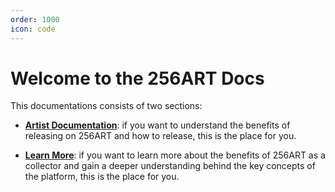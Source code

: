 ```yaml
---
order: 1000
icon: code
---
```


# Welcome to the 256ART Docs

This documentations consists of two sections:
- **[Artist Documentation](./artist-documentation)**: if you want to understand the benefits of releasing on 256ART and how to release, this is the place for you.

- **[Learn More](./learn-more/)**: if you want to learn more about the benefits of 256ART as a collector and gain a deeper understanding behind the key concepts of the platform, this is the place for you.